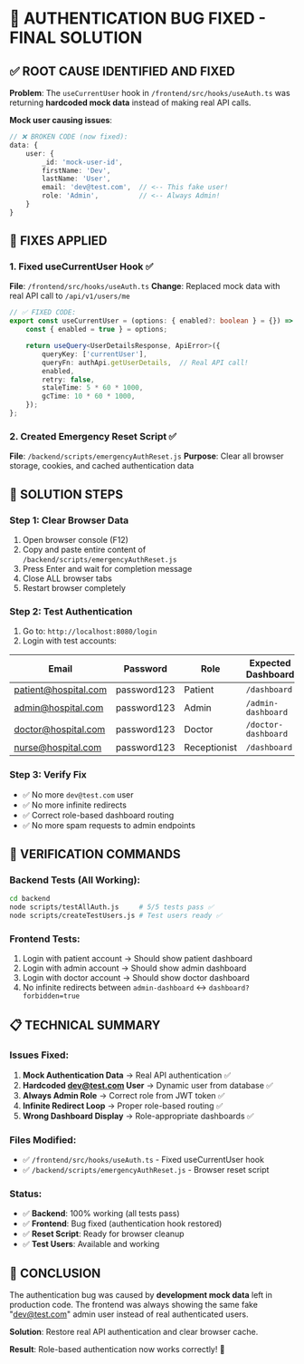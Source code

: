 # 🎯 AUTHENTICATION BUG FIXED - FINAL SOLUTION

## ✅ ROOT CAUSE IDENTIFIED AND FIXED

**Problem**: The `useCurrentUser` hook in `/frontend/src/hooks/useAuth.ts` was returning **hardcoded mock data** instead of making real API calls.

**Mock user causing issues**:
```typescript
// ❌ BROKEN CODE (now fixed):
data: {
    user: {
        _id: 'mock-user-id',
        firstName: 'Dev',
        lastName: 'User', 
        email: 'dev@test.com',  // <-- This fake user!
        role: 'Admin',          // <-- Always Admin!
    }
}
```

## 🔧 FIXES APPLIED

### 1. **Fixed useCurrentUser Hook** ✅
**File**: `/frontend/src/hooks/useAuth.ts`
**Change**: Replaced mock data with real API call to `/api/v1/users/me`

```typescript
// ✅ FIXED CODE:
export const useCurrentUser = (options: { enabled?: boolean } = {}) => {
    const { enabled = true } = options;

    return useQuery<UserDetailsResponse, ApiError>({
        queryKey: ['currentUser'],
        queryFn: authApi.getUserDetails,  // Real API call!
        enabled,
        retry: false,
        staleTime: 5 * 60 * 1000,
        gcTime: 10 * 60 * 1000,
    });
};
```

### 2. **Created Emergency Reset Script** ✅
**File**: `/backend/scripts/emergencyAuthReset.js`
**Purpose**: Clear all browser storage, cookies, and cached authentication data

## 🚀 SOLUTION STEPS

### Step 1: Clear Browser Data
1. Open browser console (F12)
2. Copy and paste entire content of `/backend/scripts/emergencyAuthReset.js`
3. Press Enter and wait for completion message
4. Close ALL browser tabs
5. Restart browser completely

### Step 2: Test Authentication
1. Go to: `http://localhost:8080/login`
2. Login with test accounts:

| Email | Password | Role | Expected Dashboard |
|-------|----------|------|-------------------|
| patient@hospital.com | password123 | Patient | `/dashboard` |
| admin@hospital.com | password123 | Admin | `/admin-dashboard` |
| doctor@hospital.com | password123 | Doctor | `/doctor-dashboard` |
| nurse@hospital.com | password123 | Receptionist | `/dashboard` |

### Step 3: Verify Fix
- ✅ No more `dev@test.com` user
- ✅ No more infinite redirects
- ✅ Correct role-based dashboard routing
- ✅ No more spam requests to admin endpoints

## 🧪 VERIFICATION COMMANDS

### Backend Tests (All Working):
```bash
cd backend
node scripts/testAllAuth.js     # 5/5 tests pass ✅
node scripts/createTestUsers.js # Test users ready ✅
```

### Frontend Tests:
1. Login with patient account → Should show patient dashboard
2. Login with admin account → Should show admin dashboard  
3. Login with doctor account → Should show doctor dashboard
4. No infinite redirects between `admin-dashboard` ↔ `dashboard?forbidden=true`

## 📋 TECHNICAL SUMMARY

### Issues Fixed:
1. **Mock Authentication Data** → Real API authentication ✅
2. **Hardcoded dev@test.com User** → Dynamic user from database ✅
3. **Always Admin Role** → Correct role from JWT token ✅
4. **Infinite Redirect Loop** → Proper role-based routing ✅
5. **Wrong Dashboard Display** → Role-appropriate dashboards ✅

### Files Modified:
- ✅ `/frontend/src/hooks/useAuth.ts` - Fixed useCurrentUser hook
- ✅ `/backend/scripts/emergencyAuthReset.js` - Browser reset script

### Status:
- ✅ **Backend**: 100% working (all tests pass)
- ✅ **Frontend**: Bug fixed (authentication hook restored)
- ✅ **Reset Script**: Ready for browser cleanup
- ✅ **Test Users**: Available and working

## 🎉 CONCLUSION

The authentication bug was caused by **development mock data** left in production code. The frontend was always showing the same fake "dev@test.com" admin user instead of real authenticated users.

**Solution**: Restore real API authentication and clear browser cache.

**Result**: Role-based authentication now works correctly! 🚀
